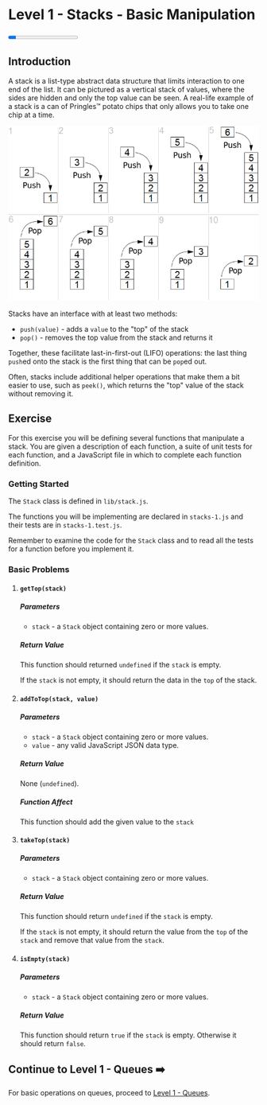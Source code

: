# Level 1 - Stacks - Basic Manipulation

<progress value="1" max="9"></progress>

## Introduction

A stack is a list-type abstract data structure that limits interaction to one end of the list. It can be pictured as a vertical stack of values, where the sides are hidden and only the top value can be seen. A real-life example of a stack is a can of Pringles&trade; potato chips that only allows you to take one chip at a time.

<p align="middle">
  <img src="./stack-lifo.png">
</p>

Stacks have an interface with at least two methods:

- `push(value)` - adds a `value` to the "top" of the stack
- `pop()` - removes the top value from the stack and returns it

Together, these facilitate last-in-first-out (LIFO) operations: the last thing `push`ed onto the stack is the first thing that can be `pop`ed out.

Often, stacks include additional helper operations that make them a bit easier to use, such as `peek()`, which returns the "top" value of the stack without removing it.

## Exercise

For this exercise you will be defining several functions that manipulate a stack. You are given a description of each function, a suite of unit tests for each function, and a JavaScript file in which to complete each function definition.

### Getting Started

The `Stack` class is defined in `lib/stack.js`.

The functions you will be implementing are declared in `stacks-1.js` and their tests are in `stacks-1.test.js`.

Remember to examine the code for the `Stack` class and to read all the tests for a function before you implement it.

### Basic Problems

1. #### `getTop(stack)`

   ##### Parameters

   - `stack` - a `Stack` object containing zero or more values.

   ##### Return Value

   This function should returned `undefined` if the `stack` is empty.

   If the `stack` is not empty, it should return the data in the `top` of the stack.

1. #### `addToTop(stack, value)`

   ##### Parameters

   - `stack` - a `Stack` object containing zero or more values.
   - `value` - any valid JavaScript JSON data type.

   ##### Return Value

   None (`undefined`).

   ##### Function Affect

   This function should add the given value to the `stack`

1. #### `takeTop(stack)`

   ##### Parameters

   - `stack` - a `Stack` object containing zero or more values.

   ##### Return Value

   This function should return `undefined` if the `stack` is empty.

   If the `stack` is not empty, it should return the value from the `top` of the `stack` and remove that value from the `stack`.

1. #### `isEmpty(stack)`

   ##### Parameters

   - `stack` - a `Stack` object containing zero or more values.

   ##### Return Value

   This function should return `true` if the `stack` is empty. Otherwise it should return `false`.

## Continue to Level 1 - Queues ➡️

For basic operations on queues, proceed to [Level 1 - Queues](../queues).
